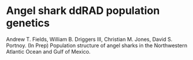 # Angel shark ddRAD population genetics
Andrew T. Fields, William B. Driggers III, Christian M. Jones, David S. Portnoy. (In Prep) Population structure of angel sharks in the Northwestern Atlantic Ocean and Gulf of Mexico. 
